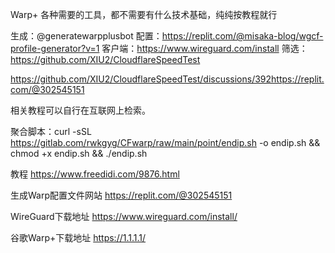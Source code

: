 Warp+ 各种需要的工具，都不需要有什么技术基础，纯纯按教程就行

生成：@generatewarpplusbot
配置：https://replit.com/@misaka-blog/wgcf-profile-generator?v=1
客户端：https://www.wireguard.com/install
筛选：https://github.com/XIU2/CloudflareSpeedTest

https://github.com/XIU2/CloudflareSpeedTest/discussions/392https://replit.com/@302545151

相关教程可以自行在互联网上检索。

聚合脚本：curl -sSL https://gitlab.com/rwkgyg/CFwarp/raw/main/point/endip.sh -o endip.sh && chmod +x endip.sh && ./endip.sh

教程
https://www.freedidi.com/9876.html

生成Warp配置文件网站
https://replit.com/@302545151

WireGuard下载地址
https://www.wireguard.com/install/

谷歌Warp+下载地址
https://1.1.1.1/
